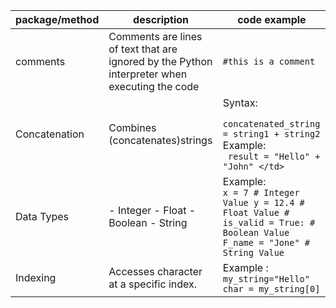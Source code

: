 |package/method|description|code example|
|---|---|---|
|comments|Comments are lines of text that are ignored by the Python interpreter when executing the code </td>| `#this is a comment`|
|Concatenation|Combines (concatenates)strings|Syntax: <br> ``` concatenated_string = string1 + string2```<br> Example: <br> ``` result = "Hello" + "John" </td>```|
|Data Types | - Integer - Float - Boolean - String | Example: <br> ``` x = 7 # Integer Value y = 12.4 # Float Value # is_valid = True: # Boolean Value F_name = "Jone" # String Value ```|
| Indexing| Accesses character at a specific index.| Example : ``` my_string="Hello" char = my_string[0]```|